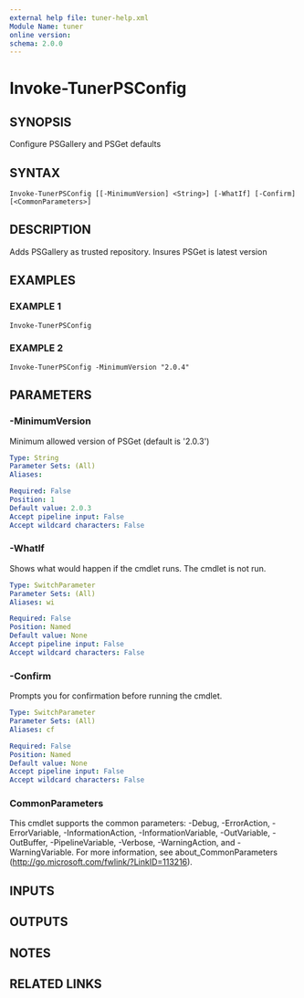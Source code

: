 ```yaml
---
external help file: tuner-help.xml
Module Name: tuner
online version:
schema: 2.0.0
---
```


# Invoke-TunerPSConfig

## SYNOPSIS
Configure PSGallery and PSGet defaults

## SYNTAX

```
Invoke-TunerPSConfig [[-MinimumVersion] <String>] [-WhatIf] [-Confirm] [<CommonParameters>]
```

## DESCRIPTION
Adds PSGallery as trusted repository.
Insures PSGet is latest version

## EXAMPLES

### EXAMPLE 1
```
Invoke-TunerPSConfig
```

### EXAMPLE 2
```
Invoke-TunerPSConfig -MinimumVersion "2.0.4"
```

## PARAMETERS

### -MinimumVersion
Minimum allowed version of PSGet (default is '2.0.3')

```yaml
Type: String
Parameter Sets: (All)
Aliases:

Required: False
Position: 1
Default value: 2.0.3
Accept pipeline input: False
Accept wildcard characters: False
```

### -WhatIf
Shows what would happen if the cmdlet runs.
The cmdlet is not run.

```yaml
Type: SwitchParameter
Parameter Sets: (All)
Aliases: wi

Required: False
Position: Named
Default value: None
Accept pipeline input: False
Accept wildcard characters: False
```

### -Confirm
Prompts you for confirmation before running the cmdlet.

```yaml
Type: SwitchParameter
Parameter Sets: (All)
Aliases: cf

Required: False
Position: Named
Default value: None
Accept pipeline input: False
Accept wildcard characters: False
```

### CommonParameters
This cmdlet supports the common parameters: -Debug, -ErrorAction, -ErrorVariable, -InformationAction, -InformationVariable, -OutVariable, -OutBuffer, -PipelineVariable, -Verbose, -WarningAction, and -WarningVariable.
For more information, see about_CommonParameters (http://go.microsoft.com/fwlink/?LinkID=113216).

## INPUTS

## OUTPUTS

## NOTES

## RELATED LINKS
